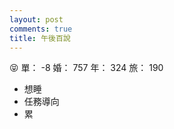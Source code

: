 ```yaml
---
layout: post
comments: true
title: 午後百說
---
```


:stuck_out_tongue_closed_eyes: 單： -8 婚： 757 年： 324 旅： 190

- 想睡
- 任務導向
- 累

